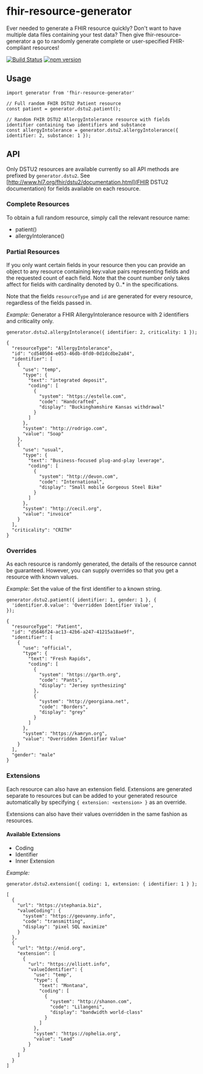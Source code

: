 # fhir-resource-generator

Ever needed to generate a FHIR resource quickly? Don't want to have multiple data files containing your test data? Then give fhir-resource-generator a go to randomly generate complete or user-specified FHIR-compliant resources!

[![Build Status](https://travis-ci.org/markgillnz/fhir-resource-generator.svg?branch=master)](https://travis-ci.org/markgillnz/fhir-resource-generator)
[![npm version](https://badge.fury.io/js/fhir-resource-generator.svg)](https://badge.fury.io/js/fhir-resource-generator)


## Usage

```
import generator from 'fhir-resource-generator'

// Full random FHIR DSTU2 Patient resource
const patient = generator.dstu2.patient();

// Random FHIR DSTU2 AllergyIntolerance resource with fields identifier containing two identifiers and substance
const allergyIntolerance = generator.dstu2.allergyIntolerance({ identifier: 2, substance: 1 });
```

## API

Only DSTU2 resources are available currently so all API methods are prefixed by ```generator.dstu2```. See [http://www.hl7.org/fhir/dstu2/documentation.html](FHIR DSTU2 documentation) for fields available on each resource.

### Complete Resources

To obtain a full random resource, simply call the relevant resource name:

* patient()
* allergyIntolerance()

### Partial Resources

If you only want certain fields in your resource then you can provide an object to any resource containing key:value pairs representing fields and the requested count of each field. Note that the count number only takes affect for fields with cardinality denoted by 0..* in the specifications.

Note that the fields ```resourceType``` and ```id``` are generated for every resource, regardless of the fields passed in.

_Example:_ Generator a FHIR AllergyIntolerance resource with 2 identifiers and criticality only.
```
generator.dstu2.allergyIntolerance({ identifier: 2, criticality: 1 });

{
  "resourceType": "AllergyIntolerance",
  "id": "cd540504-e053-46db-8fd0-0d1dcdbe2a84",
  "identifier": [
    {
      "use": "temp",
      "type": {
        "text": "integrated deposit",
        "coding": [
          {
            "system": "https://estelle.com",
            "code": "Handcrafted",
            "display": "Buckinghamshire Kansas withdrawal"
          }
        ]
      },
      "system": "http://rodrigo.com",
      "value": "Soap"
    },
    {
      "use": "usual",
      "type": {
        "text": "Business-focused plug-and-play leverage",
        "coding": [
          {
            "system": "http://devon.com",
            "code": "International",
            "display": "Small mobile Gorgeous Steel Bike"
          }
        ]
      },
      "system": "http://cecil.org",
      "value": "invoice"
    }
  ],
  "criticality": "CRITH"
}
```

### Overrides

As each resource is randomly generated, the details of the resource cannot be guaranteed. However, you can supply overrides so that you get a resource with known values.

_Example:_ Set the value of the first identifier to a known string.
```
generator.dstu2.patient({ identifier: 1, gender: 1 }, {
  'identifier.0.value': 'Overridden Identifier Value',
});

{
  "resourceType": "Patient",
  "id": "d5646f24-ac13-42b6-a247-41215a18ae9f",
  "identifier": [
    {
      "use": "official",
      "type": {
        "text": "Fresh Rapids",
        "coding": [
          {
            "system": "https://garth.org",
            "code": "Pants",
            "display": "Jersey synthesizing"
          },
          {
            "system": "http://georgiana.net",
            "code": "Borders",
            "display": "grey"
          }
        ]
      },
      "system": "https://kamryn.org",
      "value": "Overridden Identifier Value"
    }
  ],
  "gender": "male"
}
```

### Extensions

Each resource can also have an extension field. Extensions are generated separate to resources but can be added to your generated resource automatically by specifying ```{ extension: <extension> }``` as an override.

Extensions can also have their values overridden in the same fashion as resources.

#### Available Extensions

* Coding
* Identifier
* Inner Extension

_Example:_
```
generator.dstu2.extension({ coding: 1, extension: { identifier: 1 } };

[
  {
    "url": "https://stephania.biz",
    "valueCoding": {
      "system": "https://geovanny.info",
      "code": "transmitting",
      "display": "pixel SQL maximize"
    }
  },
  {
    "url": "http://enid.org",
    "extension": [
      {
        "url": "https://elliott.info",
        "valueIdentifier": {
          "use": "temp",
          "type": {
            "text": "Montana",
            "coding": [
              {
                "system": "http://shanon.com",
                "code": "Lilangeni",
                "display": "bandwidth world-class"
              }
            ]
          },
          "system": "https://ophelia.org",
          "value": "Lead"
        }
      }
    ]
  }
]
```
